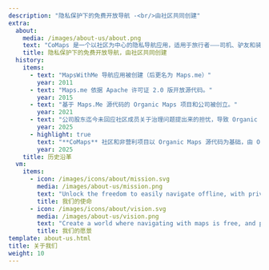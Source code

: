 ```yaml
---
description: "隐私保护下的免费开放导航 -<br/>由社区共同创建"
extra:
  about:
    media: /images/about-us/about.png
    text: "CoMaps 是一个以社区为中心的隐私导航应用，适用于旅行者⸺司机、驴友和骑友。本应用使用众包的 OpenStreetMap 数据，贡献者来自世界各地。本应用无法识别用户身份，也无法收集用户数据⸺在整个导航过程中，您的隐私都会受到双管齐下的保护。CoMaps 功能无需网络连接即可运行，以便在没有移动网络的城市或偏远地区进行离线导航。CoMaps 是一个优先考虑社区发展的开源项目。"
    title: 隐私保护下的免费开放导航，由社区共同创建
  history:
    items:
      - text: "MapsWithMe 导航应用被创建（后更名为 Maps.me）"
        year: 2011
      - text: "Maps.me 依据 Apache 许可证 2.0 版开放源代码。"
        year: 2015
      - text: "基于 Maps.Me 源代码的 Organic Maps 项目和公司被创立。"
        year: 2021
      - text: "公司股东迄今未回应社区成员关于治理问题提出来的担忧，导致 Organic Maps 的发展停滞数月之久。"
        year: 2025
      - highlight: true
        text: "**CoMaps** 社区和非营利项目以 Organic Maps 源代码为基础，由 Organic Maps 昔日的贡献者所创建。"
        year: 2025
    title: 历史沿革
  vm:
    items:
      - icon: /images/icons/about/mission.svg
        media: /images/about-us/mission.png
        text: "Unlock the freedom to easily navigate offline, with privacy-focused maps for drivers, hikers, and cyclists, powered by the community."
        title: 我们的使命
      - icon: /images/icons/about/vision.svg
        media: /images/about-us/vision.png
        text: "Create a world where navigating with maps is free, and privacy by default is the top choice on the planet."
        title: 我们的愿景
template: about-us.html
title: 关于我们
weight: 10
---
```

